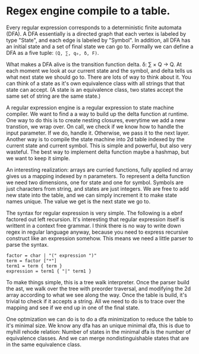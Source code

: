 # Regex engine compile to a table.

Every regular expression corresponds to a deterministic finite automata (DFA). A DFA essentially is a directed graph that each vertex is labeled by type "State", and each edge is labeled by "Symbol". In addition, all DFA has an initial state and a set of final state we can go to. Formally we can define a DFA as a five tuple: `(Q, ∑, q₀, δ, F)`.

What makes a DFA alive is the transition function delta. δ: ∑ × Q → Q. At each moment we look at our current state and the symbol, and delta tells us what next state we should go to. There are lots of way to think about it. You can think of a state as it's own equivalence class with all strings that that state can accept. (A state is an equivalence class, two states accept the same set of string are the same state.)

A regular expression engine is a regular expression to state machine compiler. We want to find a a way to build up the delta function at runtime. One way to do this is to create nesting closures, everytime we add a new transtion, we wrap over. On call, we check if we know how to handle the input parameter. If we do, handle it. Otherwise, we pass it to the next layer. Another way is to compile the state machine into 2d table indexed by the current state and current symbol. This is simple and powerful, but also very wasteful. The best way to implement delta function maybe a hashmap, but we want to keep it simple.

An interesting realization: arrays are curried functions, fully applied nd array gives us a mapping indexed by n parameters. To represent a delta function we need two dimensions, one for state and one for symbol. Symbols are just characters from string, and states are just integers. We are free to add new state into the table, and we can simply increment it to make state names unique. The value we get is the next state we go to.

The syntax for regular expression is very simple. The following is a ebnf factored out left recursion. It's interesting that regular expression itself is writtent in a context free grammar. I think there is no way to write down regex in regular language anyway, because you need to express recursive construct like an expression somehow. This means we need a little parser to parse the syntax.

```
factor = char | "(" expression ")"
term = factor ["*"]
term1 = term { term }
expression = term1 { "|" term1 }
```

To make things simple, this is a tree walk interpreter. Once the parser build the ast, we walk over the tree with preorder traversal, and modifying the 2d array according to what we see along the way. Once the table is build, it's trivial to check if it accepts a string. All we need to do is to trace over the mapping and see if we end up in one of the final state.

One optmization we can do is to do a dfa minimization to reduce the table to it's minimal size. We know any dfa has an unique minimal dfa, this is due to myhill rehode relation: Number of states in the minimal dfa is the number of equivalence classes. And we can merge nondistinguishable states that are in the same equivalence class.
